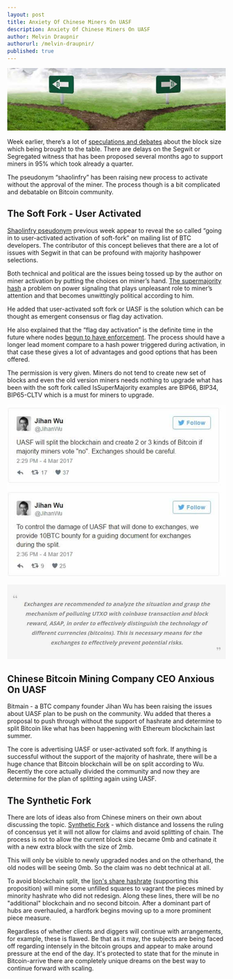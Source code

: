 ```yaml
---
layout: post
title: Anxiety Of Chinese Miners On UASF
description: Anxiety Of Chinese Miners On UASF
author: Melvin Draupnir
authorurl: /melvin-draupnir/
published: true
---
```


<p><center><img src="/images/chinese-1.jpg" alt="Anxiety Of Chinese Miners"/></center></p>

<p>Week earlier, there’s a lot of <a href="/thirty-six-bitcoin-exchanges-stopped-their-operation/">speculations and debates</a> about the block size which being brought to the table. There are delays on the Segwit or Segregated witness that has been proposed several months ago to support miners in 95% which took already a quarter. </p>

<p>The pseudonym “shaolinfry” has been raising new process to activate without the approval of the miner. The process though is a bit complicated and debatable on Bitcoin community.</p>

<h2>The Soft Fork - User Activated</h2>

<p><a href="/the-first-twenty-bitcoin-documentaries/">Shaolinfry pseudonym</a> previous week appear to reveal the so called “going in to user-activated activation of soft-fork” on mailing list of BTC developers. The contributor of this concept believes that there are a lot of issues with Segwit in that can be profound with majority hashpower selections. </p>

<p>Both technical and political are the issues being tossed up by the author on miner activation by putting the choices on miner’s hand. <a href="/how-an-etf-approval-could-impact-bitcoins-price-charts/">The supermajority hash</a> a problem on power signaling that plays unpleasant role to miner’s attention and that becomes unwittingly political according to him. </p>

<p>He added that user-activated soft fork or UASF is the solution which can be thought as emergent consensus or flag day activation.</p>

<p>He also explained that the “flag day activation” is the definite time in the future where nodes <a href="/bitcoin-gambling-investments-312/">begun to have enforcement</a>. The process should have a longer lead moment compare to a hash power triggered during activation, in that case these gives a lot of advantages and good options that has been offered. </p>

<p>The permission is very given. Miners do not tend to create new set of blocks and even the old version miners needs nothing to upgrade what has been with the soft fork called IsSuperMajority examples are BIP66, BIP34, BIP65-CLTV which is a must for miners to upgrade.</p>

<p><center><img src="/images/chinese-2.jpg" alt="Anxiety Of Chinese Miners"/></center></p>

<p><center><img src="/images/chinese-3.jpg" alt="Anxiety Of Chinese Miners"/></center></p>

<h2>Chinese Bitcoin Mining Company CEO Anxious On UASF</h2>

<p>Bitmain  - a BTC company founder Jihan Wu has been raising the issues about UASF plan to be push on the community. Wu added that theres a proposal to push through without the support of hashrate and determine to split Bitcoin like what has been happening with Ethereum blockchain last summer.</p>

<p>The core is advertising UASF or user-activated soft fork. If anything is successful without the support of the majority of hashrate, there will be a huge chance that Bitcoin blockchain will be on split according to Wu. Recently the core actually divided the community and now they are determine for the plan of splitting again using UASF.</p>

<h2>The Synthetic Fork</h2>

<p>There are lots of ideas also from Chinese miners on their own about discussing the topic. <a href="/bitcoin-gambling-investments-212/">Synthetic Fork</a> - which distance and lossens the ruling of concensus yet it will not allow for claims and avoid splitting of chain. The process is not to allow the current block size became 0mb and catinate it with a new extra block with the size of 2mb. </p>

<p>This will only be visible to newly upgraded nodes and on the otherhand, the old nodes will be seeing 0mb. So the claim was no debt technical at all.</p>

<p>To avoid blockchain split, the <a href="/best-bitcoin-faucet-2016/">lion's share hashrate</a> (supporting this proposition) will mine some unfilled squares to vagrant the pieces mined by minority hashrate who did not redesign. Along these lines, there will be no "additional" blockchain and no second bitcoin. After a dominant part of hubs are overhauled, a hardfork begins moving up to a more prominent piece measure. </p>

<p>Regardless of whether clients and diggers will continue with arrangements, for example, these is flawed. Be that as it may, the subjects are being faced off regarding intensely in the bitcoin groups and appear to make around pressure at the end of the day. It's protected to state that for the minute in Bitcoin-arrive there are completely unique dreams on the best way to continue forward with scaling.</p>
